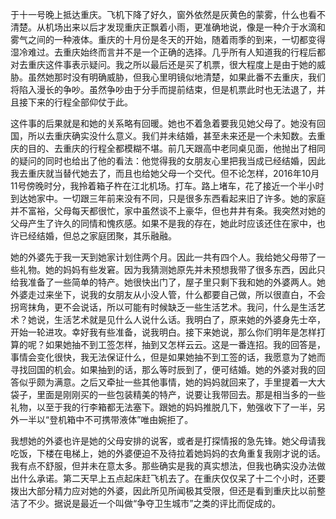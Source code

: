 于十一号晚上抵达重庆。飞机下降了好久，窗外依然是灰黄色的蒙雾，什么也看不清楚。从机场出来以后才发现重庆正飘着小雨，更准确地说，像是一种介于水滴和雾气之间的一种液体。重庆的十月份是冬天的开始，随着雨季的到来，一切都变得湿冷难过。去重庆始终而言并不是一个正确的选择。几乎所有人知道我的行程后都对去重庆这件事表示疑问。我之所以最后还是买了机票，很大程度上是由于她的威胁。虽然她那时没有明确威胁，但我心里明镜似地清楚，如果此番不去重庆，我们将陷入漫长的争吵。虽然争吵由于分手而提前结束，但是机票此时也无法退了，并且接下来的行程全部仰仗于此。

这件事的后果就是和她的关系略有回暖。她也不着急着要我见她父母了。她没有回国，所以去重庆确实没什么意义。我们并未结婚，甚至未来还是一个未知数。去重庆的目的、去重庆的行程全都模糊不堪。前几天跟高中老同桌见面，他抛出了相同的疑问的同时也给出了他的看法：他觉得我的女朋友心里把我当成已经结婚，因此我去重庆就当替代她去了，而且也给她父母一个交代。但不论怎样，2016年10月11号傍晚时分，我拎着箱子杵在江北机场。打车。路上堵车，花了接近一个半小时到达她家中。一切跟三年前来没有不同，只是很多东西看起来旧了许多。她的家庭并不富裕，父母每天都很忙，家中虽然谈不上豪华，但也井井有条。我突然对她的父母产生了许久的同情和愧疚感。如果不是我的存在，她此时应该还住在家中，也许已经结婚，但总之家庭团聚，其乐融融。

她的外婆先于我一天到她家计划住两个月。因此一共有四个人。我给她父母带了一些礼物。她的妈妈有些发窘。因为我猜测她原先并未预想我带了很多东西，因此只给我准备了一些简单的特产。她很快出门了，屋子里只剩下我和她的外婆两人。她外婆走过来坐下，说我的女朋友从小没人管，什么都要自己做，所以很直白，不会拐弯抹角，更不会说话，所以可能有时候缺乏一些生活艺术。我问，什么是生活艺术？她说，生活艺术就是见什么人说什么话。我明白了，原来她的外婆身先士卒，开始一轮进攻。幸好我有些准备，说我明白。接下来她说，那么你们明年是怎样打算的呢？如果她抽不到工签怎样，抽到又怎样云云。这是一番连招。我的回答是，事情会变化很快，我无法保证什么，但是如果她抽不到工签的话，我愿意为了她而寻找回国的机会。如果抽到的话，那么等时辰到了，便可结婚。她的外婆对我的回答似乎颇为满意。之后又牵扯一些其他事情，她的妈妈就回来了，手里提着一大大袋子，里面是刚刚买的一些包装精美的特产，说要让我带回去。那是相当多的一些礼物，以至于我的行李箱都无法塞下。跟她的妈妈推脱几下，勉强收下了一半，另外一半以“登机箱中不可携带液体”唯由婉拒了。

我想她的外婆也许是她的父母安排的说客，或者是打探情报的急先锋。她父母请我吃饭，下楼在电梯上，她的外婆便迫不及待拉着她妈妈的衣角重复我刚才说的话。我有点不舒服，但并未在意太多。那些确实是我的真实想法，但我也确实没办法做出什么承诺。第二天早上五点起床赶飞机去了。在重庆仅仅呆了十二个小时，还要拨出大部分精力应对她的外婆，因此所见所闻极其受限，但还是看到重庆比以前整洁了不少。据说是最近一个叫做“争夺卫生城市”之类的评比而促成的。